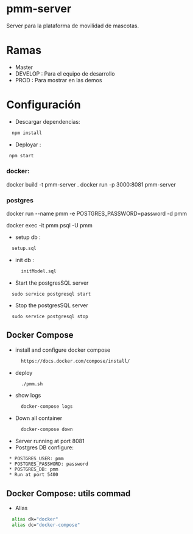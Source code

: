 # pmm-server
Server para la plataforma de movilidad de mascotas.

# Ramas
  - Master
  - DEVELOP : Para el equipo de desarrollo
  - PROD : Para mostrar en las demos
# Configuración
  - Descargar dependencias:
  ```sh
    npm install
  ```
  - Deployar :
  ```sh
   npm start
  ```
### docker:
docker build -t pmm-server .
docker run -p 3000:8081 pmm-server

### postgres
docker run --name pmm -e POSTGRES_PASSWORD=password -d pmm

docker exec -it pmm psql -U pmm

  - setup db :
  ```sh
    setup.sql
  ```
- init db :
  ```sh
    initModel.sql
  ```
- Start the postgresSQL server 
```
  sudo service postgresql start
```
- Stop the postgresSQL server 
```
  sudo service postgresql stop
```
## Docker Compose
- install and configure docker compose
  ```sh
    https://docs.docker.com/compose/install/
  ```
- deploy
  ```sh
    ./pmm.sh
  ```
- show logs
  ```sh
    docker-compose logs
  ```
- Down all container
  ```sh
    docker-compose down
  ```
- Server running at port 8081
- Postgres DB configure:
 ```
  * POSTGRES_USER: pmm
  * POSTGRES_PASSWORD: password
  * POSTGRES_DB: pmm
  * Run at port 5400
 ```
 ## Docker Compose: utils commad
 - Alias
  ```sh
    alias dk="docker"
    alias dc="docker-compose"
  ```
